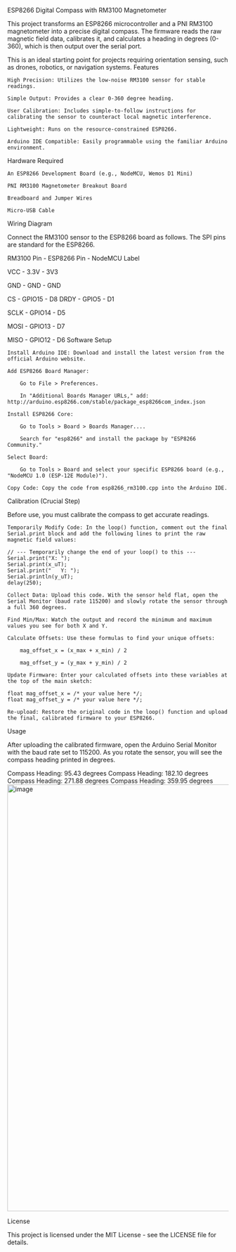 ESP8266 Digital Compass with RM3100 Magnetometer

This project transforms an ESP8266 microcontroller and a PNI RM3100 magnetometer into a precise digital compass. The firmware reads the raw magnetic field data, calibrates it, and calculates a heading in degrees (0-360), which is then output over the serial port.

This is an ideal starting point for projects requiring orientation sensing, such as drones, robotics, or navigation systems.
Features

    High Precision: Utilizes the low-noise RM3100 sensor for stable readings.

    Simple Output: Provides a clear 0-360 degree heading.

    User Calibration: Includes simple-to-follow instructions for calibrating the sensor to counteract local magnetic interference.

    Lightweight: Runs on the resource-constrained ESP8266.

    Arduino IDE Compatible: Easily programmable using the familiar Arduino environment.

Hardware Required

    An ESP8266 Development Board (e.g., NodeMCU, Wemos D1 Mini)

    PNI RM3100 Magnetometer Breakout Board

    Breadboard and Jumper Wires

    Micro-USB Cable

Wiring Diagram

Connect the RM3100 sensor to the ESP8266 board as follows. The SPI pins are standard for the ESP8266.

RM3100 Pin           -                ESP8266 Pin              -            NodeMCU Label
 
VCC                -                     3.3V                -                 3V3

GND                  -                   GND                 -                 GND

CS                  -                   GPIO15              -                  D8
DRDY                -                   GPIO5                -                 D1

SCLK                   -                GPIO14                -                D5

MOSI                    -               GPIO13                 -               D7

MISO                   -                GPIO12                 -               D6
Software Setup

    Install Arduino IDE: Download and install the latest version from the official Arduino website.

    Add ESP8266 Board Manager:

        Go to File > Preferences.

        In "Additional Boards Manager URLs," add: http://arduino.esp8266.com/stable/package_esp8266com_index.json

    Install ESP8266 Core:

        Go to Tools > Board > Boards Manager....

        Search for "esp8266" and install the package by "ESP8266 Community."

    Select Board:

        Go to Tools > Board and select your specific ESP8266 board (e.g., "NodeMCU 1.0 (ESP-12E Module)").

    Copy Code: Copy the code from esp8266_rm3100.cpp into the Arduino IDE.

Calibration (Crucial Step)

Before use, you must calibrate the compass to get accurate readings.

    Temporarily Modify Code: In the loop() function, comment out the final Serial.print block and add the following lines to print the raw magnetic field values:

    // --- Temporarily change the end of your loop() to this ---
    Serial.print("X: ");
    Serial.print(x_uT);
    Serial.print("   Y: ");
    Serial.println(y_uT);
    delay(250);

    Collect Data: Upload this code. With the sensor held flat, open the Serial Monitor (baud rate 115200) and slowly rotate the sensor through a full 360 degrees.

    Find Min/Max: Watch the output and record the minimum and maximum values you see for both X and Y.

    Calculate Offsets: Use these formulas to find your unique offsets:

        mag_offset_x = (x_max + x_min) / 2

        mag_offset_y = (y_max + y_min) / 2

    Update Firmware: Enter your calculated offsets into these variables at the top of the main sketch:

    float mag_offset_x = /* your value here */;
    float mag_offset_y = /* your value here */;

    Re-upload: Restore the original code in the loop() function and upload the final, calibrated firmware to your ESP8266.

Usage

After uploading the calibrated firmware, open the Arduino Serial Monitor with the baud rate set to 115200. As you rotate the sensor, you will see the compass heading printed in degrees.

Compass Heading: 95.43 degrees
Compass Heading: 182.10 degrees
Compass Heading: 271.88 degrees
Compass Heading: 359.95 degrees
<img width="1563" height="972" alt="image" src="https://github.com/user-attachments/assets/d410348c-2566-4bab-bbfd-025e4d145cc8" />


License

This project is licensed under the MIT License - see the LICENSE file for details.
